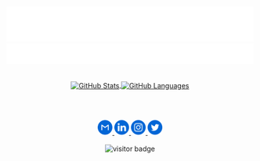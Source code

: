 <br>

[![Name](assets/name.svg)](https://anthonytedja.github.io/)
[![Header](assets/header.svg)](https://github.com/anthonytedja)

<br>

<div align="center">
  <a href="https://github.com/anthonytedja/anthonytedja">
    <img align="center" src="https://github-readme-stats.vercel.app/api?username=anthonytedja&show_icons=true&line_height=24&count_private=true&hide_rank=true&hide=issues&title_color=ffffff&text_color=c9cacc&icon_color=c6cfef&bg_color=1d1f21" alt="GitHub Stats" />
  </a>
  <a href="https://github.com/anthonytedja/anthonytedja">
    <img align="center" src="https://github-readme-stats.vercel.app/api/top-langs/?username=anthonytedja&title_color=ffffff&text_color=c9cacc&icon_color=c6cfef&bg_color=1d1f21&langs_count=6&layout=compact" alt="GitHub Languages"/>
  </a>

  <br><br>

  <a href="mailto:anthonytedja27@gmail.com">
    <img alt="Email" width="30px" src="assets/gmail.svg"/>
  </a>
  <a href="https://www.linkedin.com/in/anthonytedja/">
    <img alt="LinkedIn" width="30px" src="assets/linkedin.svg"/>
  </a>
  <a href="https://www.instagram.com/anthonytedja/">
    <img alt="Instagram" width="30px" src="assets/instagram.svg"/>
  </a>
  <a href="https://twitter.com/anthonytedja27">
    <img alt="Twitter" width="30px" src="assets/twitter.svg"/>
  </a>
  <br><br>
  <img src="https://visitor-badge.glitch.me/badge?page_id=anthonytedja.anthonytedja" alt="visitor badge"/>

  <!---
  <a href="https://youtu.be/dQw4w9WgXcQ">
    <img src="assets/rimuru.gif" width="100px">
  </a>
  -->
</div>
